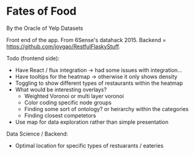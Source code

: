 Fates of Food
=====================
By the Oracle of Yelp Datasets

Front end of the app. From 6Sense's datahack 2015.
Backend = https://github.com/joygao/RestfulFlaskyStuff.

Todo (frontend side):
* Have React / flux integration -> had some issues with integration...
* Have tooltips for the heatmap -> otherwise it only shows density
* Toggling to show different types of restaurants within the heatmap
* What would be interesting overlays?
    - Weighted Voronoi or multi layer voronoi
    - Color coding specific node groups
    - Finding some sort of ontology? or heirarchy within the categories
    - Finding closest competetors
* Use map for data exploration rather than simple presentation 

Data Science / Backend:
* Optimal location for specific types of restuarants / eateries